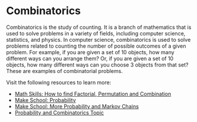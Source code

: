 # Combinatorics

Combinatorics is the study of counting. It is a branch of mathematics that is used to solve problems in a variety of fields, including computer science, statistics, and physics. In computer science, combinatorics is used to solve problems related to counting the number of possible outcomes of a given problem. For example, if you are given a set of 10 objects, how many different ways can you arrange them? Or, if you are given a set of 10 objects, how many different ways can you choose 3 objects from that set? These are examples of combinatorial problems.

Visit the following resources to learn more:

- [Math Skills: How to find Factorial, Permutation and Combination](https://www.youtube.com/watch?v=8RRo6Ti9d0U)
- [Make School: Probability](https://www.youtube.com/watch?v=sZkAAk9Wwa4)
- [Make School: More Probability and Markov Chains](https://www.youtube.com/watch?v=dNaJg-mLobQ)
- [Probability and Combinatorics Topic](https://www.khanacademy.org/math/probability/probability-and-combinatorics-topic)

